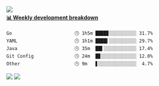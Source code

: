 <img align="left" src="https://github-readme-stats.vercel.app/api?username=soolaugust&show_icons=true&count_private=true&theme=algolia" />

<!-- waka-box start -->
#### <a href="https://gist.github.com/5eddde25382b85ddab260b96410736eb" target="_blank">📊 Weekly development breakdown</a>
```text
Go                       🕓 1h5m ████▊░░░░░░░░░░ 31.7%
YAML                     🕓 1h1m ████▍░░░░░░░░░░ 29.7%
Java                     🕓 35m  ██▌░░░░░░░░░░░░ 17.4%
Git Config               🕓 24m  █▊░░░░░░░░░░░░░ 12.0%
Other                    🕓 9m   ▋░░░░░░░░░░░░░░  4.7%
```
<!-- Powered by https://github.com/YouEclipse/waka-box-go . -->
<!-- waka-box end -->

![](http://img.shields.io/badge/-webrtc-blue?style=flat&logo=webrtc)
![](http://img.shields.io/badge/-go-blue?style=blue&logo=go)
